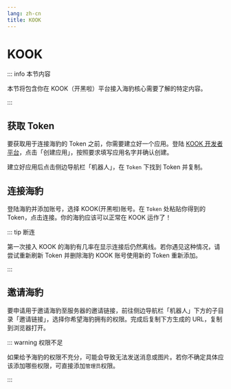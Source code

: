 ```yaml
---
lang: zh-cn
title: KOOK
---
```


# KOOK

::: info 本节内容

本节将包含你在 KOOK（开黑啦）平台接入海豹核心需要了解的特定内容。

:::

## 获取 Token

要获取用于连接海豹的 Token 之前，你需要建立好一个应用。登陆 [KOOK 开发者平台](https://developer.kookapp.cn/app/index)，点击「创建应用」，按照要求填写应用名字并确认创建。

建立好应用后点击侧边导航栏「机器人」，在 `Token` 下找到 Token 并复制。

## 连接海豹

登陆海豹并添加账号，选择 KOOK(开黑啦)账号。在 `Token` 处粘贴你得到的 Token，点击连接。你的海豹应该可以正常在 KOOK 运作了！

::: tip 断连

第一次接入 KOOK 的海豹有几率在显示连接后仍然离线。若你遇见这种情况，请尝试重新刷新 Token 并删除海豹 KOOK 账号使用新的 Token 重新添加。

:::

## 邀请海豹

要申请用于邀请海豹至服务器的邀请链接，前往侧边导航栏「机器人」下方的子目录「邀请链接」，选择你希望海豹拥有的权限。完成后复制下方生成的 URL，复制到浏览器打开。

::: warning 权限不足

如果给予海豹的权限不充分，可能会导致无法发送消息或图片。若你不确定具体应该添加哪些权限，可直接添加`管理员`权限。

:::
